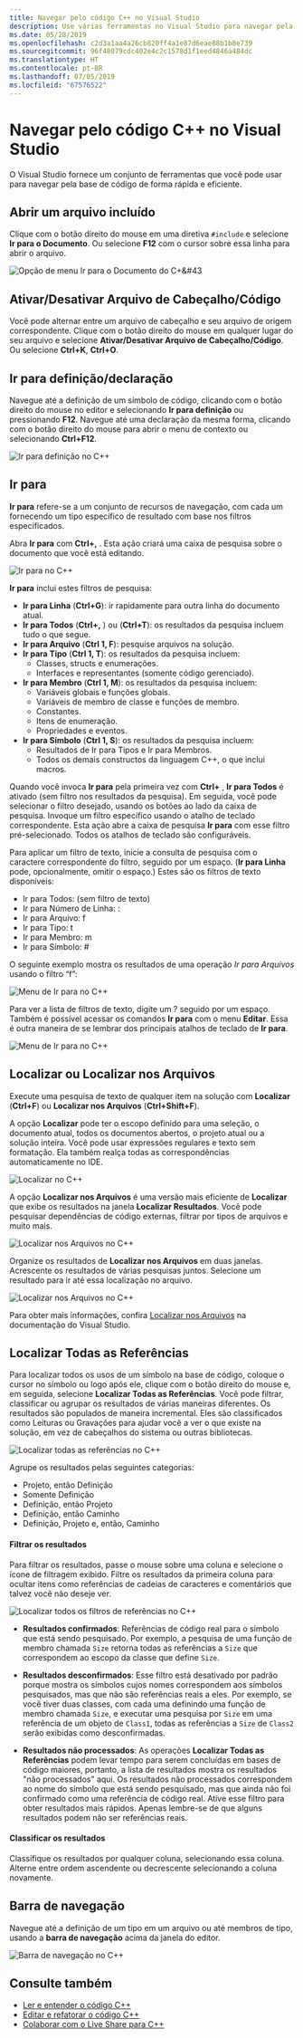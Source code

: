 ```yaml
---
title: Navegar pelo código C++ no Visual Studio
description: Use várias ferramentas no Visual Studio para navegar pela base de código C++.
ms.date: 05/28/2019
ms.openlocfilehash: c2d3a1aa4a26cb820ff4a1e87d6eae88b1b8e739
ms.sourcegitcommit: 96f48079cdc402e4c2c1578d1f1eed4846a484dc
ms.translationtype: HT
ms.contentlocale: pt-BR
ms.lasthandoff: 07/05/2019
ms.locfileid: "67576522"
---
```

# <a name="navigate-c-code-in-visual-studio"></a>Navegar pelo código C++ no Visual Studio

O Visual Studio fornece um conjunto de ferramentas que você pode usar para navegar pela base de código de forma rápida e eficiente.

## <a name="open-an-included-file"></a>Abrir um arquivo incluído

Clique com o botão direito do mouse em uma diretiva `#include` e selecione **Ir para o Documento**. Ou selecione **F12** com o cursor sobre essa linha para abrir o arquivo.

![Opção de menu Ir para o Documento do C&#43;&#43](../ide/media/go-to-document.png "Ir para o Documento")

## <a name="toggle-headercode-file"></a>Ativar/Desativar Arquivo de Cabeçalho/Código

Você pode alternar entre um arquivo de cabeçalho e seu arquivo de origem correspondente. Clique com o botão direito do mouse em qualquer lugar do seu arquivo e selecione **Ativar/Desativar Arquivo de Cabeçalho/Código**. Ou selecione **Ctrl+K**, **Ctrl+O**.

## <a name="go-to-definitiondeclaration"></a>Ir para definição/declaração

Navegue até a definição de um símbolo de código, clicando com o botão direito do mouse no editor e selecionando **Ir para definição** ou pressionando **F12**. Navegue até uma declaração da mesma forma, clicando com o botão direito do mouse para abrir o menu de contexto ou selecionando **Ctrl+F12**.

![Ir para definição no C&#43;&#43;](../ide/media/go-to-def.png "Ir para definição")

## <a name="go-to"></a>Ir para

**Ir para** refere-se a um conjunto de recursos de navegação, com cada um fornecendo um tipo específico de resultado com base nos filtros especificados. 

Abra **Ir para** com **Ctrl+,** . Esta ação criará uma caixa de pesquisa sobre o documento que você está editando.

![Ir para no C&#43;&#43;](../ide/media/go-to-cpp.png "Ir para")

**Ir para** inclui estes filtros de pesquisa:

- **Ir para Linha** (**Ctrl+G**): ir rapidamente para outra linha do documento atual.
- **Ir para Todos** (**Ctrl+,** ) ou (**Ctrl+T**): os resultados da pesquisa incluem tudo o que segue.
- **Ir para Arquivo** (**Ctrl 1, F**): pesquise arquivos na solução.
- **Ir para Tipo** (**Ctrl 1, T**): os resultados da pesquisa incluem:
  - Classes, structs e enumerações.
  - Interfaces e representantes (somente código gerenciado).
- **Ir para Membro** (**Ctrl 1, M**): os resultados da pesquisa incluem:
  - Variáveis globais e funções globais.
  - Variáveis de membro de classe e funções de membro.
  - Constantes.
  - Itens de enumeração.
  - Propriedades e eventos.
- **Ir para Símbolo** (**Ctrl 1, S**): os resultados da pesquisa incluem:
  - Resultados de Ir para Tipos e Ir para Membros.
  - Todos os demais constructos da linguagem C++, o que inclui macros.

Quando você invoca **Ir para** pela primeira vez com **Ctrl+** , **Ir para Todos** é ativado (sem filtro nos resultados da pesquisa). Em seguida, você pode selecionar o filtro desejado, usando os botões ao lado da caixa de pesquisa. Invoque um filtro específico usando o atalho de teclado correspondente. Esta ação abre a caixa de pesquisa **Ir para** com esse filtro pré-selecionado. Todos os atalhos de teclado são configuráveis.

Para aplicar um filtro de texto, inicie a consulta de pesquisa com o caractere correspondente do filtro, seguido por um espaço. (**Ir para Linha** pode, opcionalmente, omitir o espaço.) Estes são os filtros de texto disponíveis:

- Ir para Todos: (sem filtro de texto)
- Ir para Número de Linha: :
- Ir para Arquivo: f
- Ir para Tipo: t
- Ir para Membro: m
- Ir para Símbolo: #

O seguinte exemplo mostra os resultados de uma operação *Ir para Arquivos* usando o filtro “f”:

![Menu de Ir para no C&#43;&#43;](../ide/media/vs2017-go-to-results.png "Menu de Ir para")

Para ver a lista de filtros de texto, digite um ? seguido por um espaço. Também é possível acessar os comandos **Ir para** com o menu **Editar**. Essa é outra maneira de se lembrar dos principais atalhos de teclado de **Ir para**.

![Menu de Ir para no C&#43;&#43;](../ide/media/go-to-menu-cpp.png "Menu de Ir para")

## <a name="find-or-find-in-files"></a>Localizar ou Localizar nos Arquivos

Execute uma pesquisa de texto de qualquer item na solução com **Localizar** (**Ctrl+F**) ou **Localizar nos Arquivos** (**Ctrl+Shift+F**).

A opção **Localizar** pode ter o escopo definido para uma seleção, o documento atual, todos os documentos abertos, o projeto atual ou a solução inteira. Você pode usar expressões regulares e texto sem formatação. Ela também realça todas as correspondências automaticamente no IDE.

![Localizar no C&#43;&#43;](../ide/media/find-cpp.png "Localizar")

A opção **Localizar nos Arquivos** é uma versão mais eficiente de **Localizar** que exibe os resultados na janela **Localizar Resultados**. Você pode pesquisar dependências de código externas, filtrar por tipos de arquivos e muito mais. 

![Localizar nos Arquivos no C&#43;&#43;](../ide/media/find-in-files-cpp.png "Localizar nos Arquivos")

Organize os resultados de **Localizar nos Arquivos** em duas janelas. Acrescente os resultados de várias pesquisas juntos. Selecione um resultado para ir até essa localização no arquivo.

![Localizar nos Arquivos no C&#43;&#43;](../ide/media/vs2017-find-in-files-results.png "Localizar nos Arquivos")

Para obter mais informações, confira [Localizar nos Arquivos](/visualstudio/ide/find-in-files) na documentação do Visual Studio.

## <a name="find-all-references"></a>Localizar Todas as Referências

Para localizar todos os usos de um símbolo na base de código, coloque o cursor no símbolo ou logo após ele, clique com o botão direito do mouse e, em seguida, selecione **Localizar Todas as Referências**. Você pode filtrar, classificar ou agrupar os resultados de várias maneiras diferentes. Os resultados são populados de maneira incremental. Eles são classificados como Leituras ou Gravações para ajudar você a ver o que existe na solução, em vez de cabeçalhos do sistema ou outras bibliotecas.

![Localizar todas as referências no C&#43;&#43;](../ide/media/find-all-references-results-cpp.png "Localizar todas as referências")

Agrupe os resultados pelas seguintes categorias:

- Projeto, então Definição
- Somente Definição
- Definição, então Projeto
- Definição, então Caminho
- Definição, Projeto e, então, Caminho

 #### <a name="filter-results"></a>Filtrar os resultados

Para filtrar os resultados, passe o mouse sobre uma coluna e selecione o ícone de filtragem exibido. Filtre os resultados da primeira coluna para ocultar itens como referências de cadeias de caracteres e comentários que talvez você não deseje ver.

![Localizar todos os filtros de referências no C&#43;&#43;](../ide/media/find-all-references-filters-cpp.png "Localizar todos os filtros de referências")

- **Resultados confirmados**: Referências de código real para o símbolo que está sendo pesquisado. Por exemplo, a pesquisa de uma função de membro chamada `Size` retorna todas as referências a `Size` que correspondem ao escopo da classe que define `Size`.

- **Resultados desconfirmados**: Esse filtro está desativado por padrão porque mostra os símbolos cujos nomes correspondem aos símbolos pesquisados, mas que não são referências reais a eles. Por exemplo, se você tiver duas classes, com cada uma definindo uma função de membro chamada `Size`, e executar uma pesquisa por `Size` em uma referência de um objeto de `Class1`, todas as referências a `Size` de `Class2` serão exibidas como desconfirmadas.

- **Resultados não processados**: As operações **Localizar Todas as Referências** podem levar tempo para serem concluídas em bases de código maiores, portanto, a lista de resultados mostra os resultados "não processados" aqui. Os resultados não processados correspondem ao nome do símbolo que está sendo pesquisado, mas que ainda não foi confirmado como uma referência de código real. Ative esse filtro para obter resultados mais rápidos. Apenas lembre-se de que alguns resultados podem não ser referências reais.

 #### <a name="sort-results"></a>Classificar os resultados

Classifique os resultados por qualquer coluna, selecionando essa coluna. Alterne entre ordem ascendente ou decrescente selecionando a coluna novamente.

## <a name="navigation-bar"></a>Barra de navegação

Navegue até a definição de um tipo em um arquivo ou até membros de tipo, usando a **barra de navegação** acima da janela do editor.

![Barra de navegação no C&#43;&#43;](../ide/media/navbar-cpp.png "Barra de navegação")

## <a name="see-also"></a>Consulte também

- [Ler e entender o código C++](read-and-understand-code-cpp.md)</br>
- [Editar e refatorar o código C++](read-and-understand-code-cpp.md)</br>
- [Colaborar com o Live Share para C++](live-share-cpp.md)
